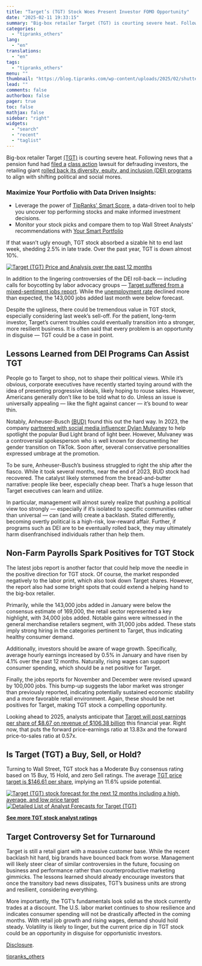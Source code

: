 ```yaml
---
title: "Target’s (TGT) Stock Woes Present Investor FOMO Opportunity"
date: "2025-02-11 19:33:15"
summary: "Big-box retailer Target (TGT) is courting severe heat. Following news that a pension fund had filed a class action lawsuit for defrauding investors, the retailing giant rolled back its diversity, equity, and inclusion (DEI) programs to align with shifting political and social mores.Maximize Your Portfolio with Data Driven Insights:Leverage the..."
categories:
  - "tipranks_others"
lang:
  - "en"
translations:
  - "en"
tags:
  - "tipranks_others"
menu: ""
thumbnail: "https://blog.tipranks.com/wp-content/uploads/2025/02/shutterstock_2218701737-750x406.jpg"
lead: ""
comments: false
authorbox: false
pager: true
toc: false
mathjax: false
sidebar: "right"
widgets:
  - "search"
  - "recent"
  - "taglist"
---
```


Big-box retailer Target [(TGT)](https://www.tipranks.com/stocks/tgt) is courting severe heat. Following news that a pension fund had [filed a](https://www.tipranks.com/news/target-faces-class-action-lawsuit-for-defrauding-investors-about-dei-risks) [class action](https://www.tipranks.com/class-action-lawsuits) lawsuit for defrauding investors, the retailing giant [rolled back its diversity, equity, and inclusion (DEI) programs](https://www.tipranks.com/news/the-fly/target-to-roll-back-dei-programs-cnbc-reports) to align with shifting political and social mores.

### Maximize Your Portfolio with Data Driven Insights:

* Leverage the power of [TipRanks' Smart Score](https://www.tipranks.com/screener/top-smart-score-stocks), a data-driven tool to help you uncover top performing stocks and make informed investment decisions.
* Monitor your stock picks and compare them to top Wall Street Analysts' recommendations with  [Your Smart Portfolio](https://www.tipranks.com/smart-portfolio/holdings)

If that wasn’t ugly enough, TGT stock absorbed a sizable hit to end last week, shedding 2.5% in late trade. Over the past year, TGT is down almost 10%.

[![Target (TGT) Price and Analysis over the past 12 months](https://blog.tipranks.com/wp-content/uploads/2025/02/TGT3.jpg)](https://www.tipranks.com/stocks/tgt)

In addition to the lingering controversies of the DEI roll-back — including calls for boycotting by labor advocacy groups — [Target suffered from a mixed-sentiment jobs report](https://www.tipranks.com/news/dow-jones-slips-on-january-jobs-report). While the [unemployment rate](https://www.tipranks.com/economic-indicators/unemployment-rate) declined more than expected, the 143,000 jobs added last month were below forecast.

Despite the ugliness, there could be tremendous value in TGT stock, especially considering last week’s sell-off. For the patient, long-term investor, Target’s current troubles could eventually transition into a stronger, more resilient business. It is often said that every problem is an opportunity in disguise — TGT could be a case in point.

**Lessons Learned from DEI Programs Can Assist TGT**
----------------------------------------------------

People go to Target to shop, not to shape their political views. While it’s obvious, corporate executives have recently started toying around with the idea of presenting progressive ideals, likely hoping to rouse sales. However, Americans generally don’t like to be told what to do. Unless an issue is universally appealing — like the fight against cancer — it’s bound to wear thin.

Notably, Anheuser-Busch [(BUD)](https://www.tipranks.com/stocks/bud) found this out the hard way. In 2023, the company [partnered with social media influencer Dylan Mulvaney](https://www.tipranks.com/news/article/bud-light-controversy-history-suggests-anheuser-busch-nysebud-will-overcome-it) to help spotlight the popular Bud Light brand of light beer. However, Mulvaney was a controversial spokesperson who is well known for documenting her gender transition on TikTok. Soon after, several conservative personalities expressed umbrage at the promotion.

To be sure, Anheuser-Busch’s business struggled to right the ship after the fiasco. While it took several months, near the end of 2023, BUD stock had recovered. The catalyst likely stemmed from the bread-and-butter narrative: people like beer, especially cheap beer. That’s a huge lesson that Target executives can learn and utilize.

In particular, management will almost surely realize that pushing a political view too strongly — especially if it’s isolated to specific communities rather than universal — can (and will) create a backlash. Stated differently, becoming overtly political is a high-risk, low-reward affair. Further, if programs such as DEI are to be eventually rolled back, they may ultimately harm disenfranchised individuals rather than help them.

**Non-Farm Payrolls Spark Positives for TGT Stock**
---------------------------------------------------

The latest jobs report is another factor that could help move the needle in the positive direction for TGT stock. Of course, the market responded negatively to the labor print, which also took down Target shares. However, the report also had some bright spots that could extend a helping hand to the big-box retailer.

Primarily, while the 143,000 jobs added in January were below the consensus estimate of 169,000, the retail sector represented a key highlight, with 34,000 jobs added. Notable gains were witnessed in the general merchandise retailers segment, with 31,000 jobs added. These stats imply strong hiring in the categories pertinent to Target, thus indicating healthy consumer demand.

Additionally, investors should be aware of wage growth. Specifically, average hourly earnings increased by 0.5% in January and have risen by 4.1% over the past 12 months. Naturally, rising wages can support consumer spending, which should be a net positive for Target.

Finally, the jobs reports for November and December were revised upward by 100,000 jobs. This bump-up suggests the labor market was stronger than previously reported, indicating potentially sustained economic stability and a more favorable retail environment. Again, these should be net positives for Target, making TGT stock a compelling opportunity.

Looking ahead to 2025, analysts anticipate that [Target will post earnings per share of $8.67 on revenue of $106.38 billion](https://www.tipranks.com/stocks/tgt/earnings) this financial year. Right now, that puts the forward price-earnings ratio at 13.83x and the forward price-to-sales ratio at 0.57x.

**Is Target (TGT) a Buy, Sell, or Hold?**
-----------------------------------------

Turning to Wall Street, TGT stock has a Moderate Buy consensus rating based on 15 Buy, 15 Hold, and zero Sell ratings. The average [TGT price target is $146.61 per share](https://www.tipranks.com/stocks/tgt/forecast), implying an 11.6% upside potential.

[![Target (TGT) stock forecast for the next 12 months including a high, average, and low price target](https://blog.tipranks.com/wp-content/uploads/2025/02/TGT1-1024x347.jpg)](https://www.tipranks.com/stocks/tgt/forecast)
[![Detailed List of Analyst Forecasts​ for Target (TGT)](https://blog.tipranks.com/wp-content/uploads/2025/02/TGT2-1024x271.jpg)](https://www.tipranks.com/stocks/tgt/forecast)

**[See more TGT stock analyst ratings](https://www.tipranks.com/stocks/tgt/forecast)**

**Target Controversy Set for Turnaround**
-----------------------------------------

Target is still a retail giant with a massive customer base. While the recent backlash hit hard, big brands have bounced back from worse. Management will likely steer clear of similar controversies in the future, focusing on business and performance rather than counterproductive marketing gimmicks. The lessons learned should already encourage investors that once the transitory bad news dissipates, TGT’s business units are strong and resilient, considering everything.

More importantly, the TGT’s fundamentals look solid as the stock currently trades at a discount. The U.S. labor market continues to show resilience and indicates consumer spending will not be drastically affected in the coming months. With retail job growth and rising wages, demand should hold steady. Volatility is likely to linger, but the current price dip in TGT stock could be an opportunity in disguise for opportunistic investors.

[Disclosure](https://www.tipranks.com/legal/disclosure-1).

[tipranks_others](https://www.tipranks.com/news/article/targets-tgt-stock-woes-present-investor-fomo-opportunity)
